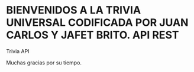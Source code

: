 # BIENVENIDOS A LA TRIVIA UNIVERSAL CODIFICADA POR JUAN CARLOS Y JAFET BRITO. API REST
Trivia API

Muchas gracias por su tiempo.
